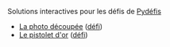 Solutions interactives pour les défis de [Pydéfis](https://callicode.fr/pydefis)

- [La photo découpée](KatanaCut/index.html) ([défi](https://callicode.fr/pydefis/KatanaCut/txt))
- [Le pistolet d'or](PistoletOr/index.html) ([défi](https://callicode.fr/pydefis/PistoletOr/txt))